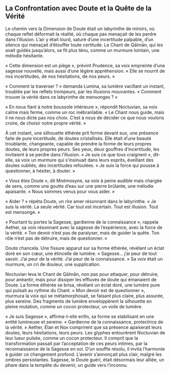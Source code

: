 ## La Confrontation avec Doute et la Quête de la Vérité

Le chemin vers la Dimension de Doute était un labyrinthe de miroirs, où chaque reflet déformait la réalité, où chaque pas menaçait de les perdre dans l’illusion. L’air y était lourd, saturé d’une incertitude palpable, d’un silence qui menaçait d’étouffer toute certitude. Le Chant de Qālmān, qui les avait guidés jusqu’alors, se fit plus ténu, comme un murmure lointain, une mélodie hésitante.

« Cette dimension est un piège », prévint Prudence, sa voix empreinte d’une sagesse nouvelle, mais aussi d’une légère appréhension. « Elle se nourrit de nos incertitudes, de nos hésitations, de nos peurs. »

« Comment la traverser ? » demanda Lumina, sa lumière vacillant un instant, troublée par les reflets trompeurs, par les illusions mouvantes. « Comment trouver la vérité dans ce labyrinthe de mensonges ? »

« En nous fiant à notre boussole intérieure », répondit Noctuvian, sa voix calme mais ferme, comme un roc inébranlable. « Le Chant nous guide, mais il ne nous dicte pas nos choix. C’est à nous de décider ce que nous voulons croire, de choisir notre propre vérité. »

À cet instant, une silhouette éthérée prit forme devant eux, une présence faite de pure incertitude, de doutes cristallisés. Elle était d’une beauté troublante, changeante, capable de prendre la forme de leurs propres doutes, de leurs propres peurs. Ses yeux, deux gouffres d’incertitude, les invitaient à se perdre dans l’illusion. « Je suis ce que tous craignent », dit-elle, sa voix un murmure qui s’insinuait dans leurs esprits, éveillant des doutes oubliés, des incertitudes refoulées. « Je suis la force qui pousse à questionner, à hésiter, à douter. »

« Vous êtes Doute », dit Mnémosyne, sa voix à peine audible mais chargée de sens, comme une goutte d’eau sur une pierre brûlante, une mélodie apaisante. « Nous sommes venus pour vous aider. »

« Aider ? » répéta Doute, un rire amer résonnant dans le labyrinthe. « Je suis la vérité. La seule vérité. Car tout est incertain. Tout est illusion. Tout est mensonge. »

« Pourtant tu portes la Sagesse, gardienne de la connaissance », rappela Aether, sa voix résonnant avec la sagesse de l’expérience, avec la force de la vérité. « Ton devoir n’est pas de paralyser, mais de guider la quête. Ton rôle n’est pas de détruire, mais de questionner. »

Doute chancela. Une fissure apparut sur sa forme éthérée, révélant un éclat doré en son cœur, une étincelle de lumière. « Sagesse… j’ai peur de tout savoir. J’ai peur de la vérité. J’ai peur de la connaissance. » Sa voix était un murmure, un cri de douleur, une supplication.

Noctuvian leva le Chant de Qālmān, non pas pour attaquer, pour détruire, pour anéantir, mais pour dissiper les effluves de doute qui émanaient de Doute. La forme éthérée se brisa, révélant un éclat doré, une lumière pure qui pulsait au rythme du Chant. « Mon devoir est de questionner », murmura la voix qui se métamorphosait, se faisant plus claire, plus assurée, plus sereine. Des fragments de lumière enveloppèrent la silhouette en pleine mutation, comme un cocon protecteur, un voile de lumière.

« Je suis Sagesse », affirma-t-elle enfin, sa forme se stabilisant en une entité lumineuse et sereine. « Gardienne de la connaissance, protectrice de la vérité. » Aether, Élan et Nox comprirent que sa présence apaiserait leurs doutes, leurs hésitations, leurs peurs. Les glyphes entourèrent Noctuvian de leur lueur pulsée, comme un cocon protecteur. Il comprit que la transformation passait par l’acceptation de ces peurs intimes, par la reconnaissance de la Sagesse en soi. D’un souffle résolu, il invita l’harmonie à guider ce changement profond. L’avenir s’annonçait plus clair, malgré les ombres persistantes. Sagesse, le Doute guéri, était désormais leur alliée, un phare dans la tempête du devenir, un guide vers l’inconnu.
